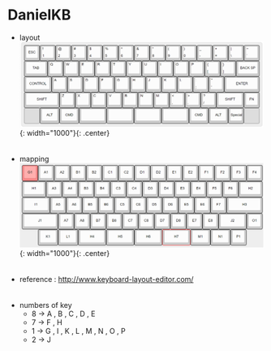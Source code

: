 # DanielKB
- layout
![title](https://github.com/yukinpl/DanielKB/blob/main/keyboard_layout.png){: width="1000"}{: .center}  
&nbsp;&nbsp;  
&nbsp;&nbsp;  
- mapping
![title](https://github.com/yukinpl/DanielKB/blob/main/mapping_between_keyboard_and_circuit.png){: width="1000"}{: .center}  
&nbsp;&nbsp;  
&nbsp;&nbsp;  
- reference : http://www.keyboard-layout-editor.com/  
&nbsp;&nbsp;  
&nbsp;&nbsp;  
- numbers of key
  * 8 -> A , B , C , D , E
  * 7 -> F , H
  * 1 -> G , I , K , L , M , N , O , P
  * 2 -> J
